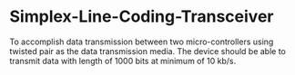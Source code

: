 # Simplex-Line-Coding-Transceiver
To accomplish data transmission between two micro-controllers using twisted pair as the data transmission media. The device should be able to transmit data with length of 1000 bits at minimum of 10 kb/s.
